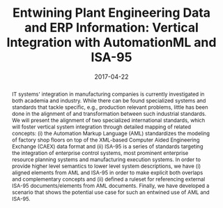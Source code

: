 ---
abstract: 'IT systems'' integration in manufacturing companies is currently investigated
  in both academia and industry. While there can be found specialized systems and
  standards that tackle specific, e.g., production relevant problems, little has been
  done in the alignment of and transformation between such industrial standards. We
  will present the alignment of two specialized international standards, which will
  foster vertical system integration through detailed mapping of related concepts:
  (i) the Automation Markup Language (AML) standardizes the modeling of factory shop
  floors on top of the XML-based Computer Aided Engineering Exchange (CAEX) data format
  and (ii) ISA-95 is a series of standards targeting the integration of enterprise
  control systems, most prominent enterprise resource planning systems and manufacturing
  execution systems. In order to provide higher level semantics to lower level system
  descriptions, we have (i) aligned elements from AML and ISA-95 in order to make
  explicit both overlaps and complementary concepts and (ii) defined a ruleset for
  referencing external ISA-95 documents/elements from AML documents. Finally, we have
  developed a scenario that shows the potential use case for such an entwined use
  of AML and ISA-95.'
authors:
- Bernhard Wally
- Christian Huemer
- Alexandra Mazak
date: '2017-04-22'
featured: false
links:
- name: Publik
  url: https://publik.tuwien.ac.at/showentry.php?ID=258975&lang=1
publication_types:
- '0'
publishDate: '2017-04-22'
title: 'Entwining Plant Engineering Data and ERP Information: Vertical Integration
  with AutomationML and ISA-95'
url_pdf: ''
---